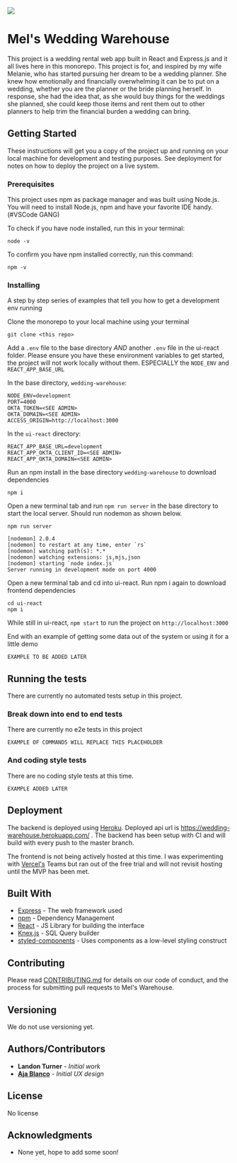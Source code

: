 <a href="https://codeclimate.com/repos/5f03fbd4b3de29018b00b6c5/maintainability"><img src="https://api.codeclimate.com/v1/badges/f912fe0217a0608c38fc/maintainability" /></a>
# Mel's Wedding Warehouse

This project is a wedding rental web app built in React and Express.js and it all lives here in this monorepo. This project is for, and inspired by my wife Melanie, who has started pursuing her dream to be a wedding planner. She knew how emotionally and financially overwhelming it can be to put on a wedding, whether you are the planner or the bride planning herself. In response, she had the idea that, as she would buy things for the weddings she planned, she could keep those items and rent them out to other planners to help trim the financial burden a wedding can bring. 

## Getting Started

These instructions will get you a copy of the project up and running on your local machine for development and testing purposes. See deployment for notes on how to deploy the project on a live system.

### Prerequisites

This project uses npm as package manager and was built using Node.js. You will need to install Node.js, npm and have your favorite IDE handy. (#VSCode GANG)

To check if you have node installed, run this in your terminal:
```
node -v
```
To confirm you have npm installed correctly, run this command:
```
npm -v
```

### Installing

A step by step series of examples that tell you how to get a development env running


Clone the monorepo to your local machine using your terminal

```
git clone <this repo>
```

Add a `.env` file to the base directory *AND* another `.env` file in the ui-react folder.
Please ensure you have these environment variables to get started, the project will not work locally without them.
ESPECIALLY the `NODE_ENV` and `REACT_APP_BASE_URL`

In the base directory, `wedding-warehouse`:
```
NODE_ENV=development
PORT=4000
OKTA_TOKEN=<SEE ADMIN>
OKTA_DOMAIN=<SEE ADMIN>
ACCESS_ORIGIN=http://localhost:3000
```
In the `ui-react` directory:
```
REACT_APP_BASE_URL=development
REACT_APP_OKTA_CLIENT_ID=<SEE ADMIN>
REACT_APP_OKTA_DOMAIN=<SEE ADMIN>
```

Run an npm install in the base directory `wedding-warehouse` to download dependencies

```
npm i
```

Open a new terminal tab and run `npm run server` in the base directory to start the local server. Should run nodemon as shown below.

```
npm run server

[nodemon] 2.0.4
[nodemon] to restart at any time, enter `rs`
[nodemon] watching path(s): *.*
[nodemon] watching extensions: js,mjs,json
[nodemon] starting `node index.js`
Server running in development mode on port 4000
```

Open a new terminal tab and cd into ui-react. Run npm i again to download frontend dependencies

```
cd ui-react
npm i
```

While still in ui-react, `npm start` to run the project on `http://localhost:3000`


End with an example of getting some data out of the system or using it for a little demo
```
EXAMPLE TO BE ADDED LATER
```

## Running the tests

There are currently no automated tests setup in this project.

### Break down into end to end tests

There are currently no e2e tests in this project

```
EXAMPLE OF COMMANDS WILL REPLACE THIS PLACEHOLDER
```

### And coding style tests

There are no coding style tests at this time.

```
EXAMPLE ADDED LATER
```

## Deployment

The backend is deployed using [Heroku](https://devcenter.heroku.com/categories/reference). Deployed api url is https://wedding-warehouse.herokuapp.com/ . The backend has been setup with CI and will build with every push to the master branch. 

The frontend is not being actively hosted at this time. I was experimenting with [Vercel's](https://vercel.com) Teams but ran out of the free trial and will not revisit hosting until the MVP has been met.

## Built With

* [Express](https://expressjs.com/) - The web framework used
* [npm](https://docs.npmjs.com/) - Dependency Management
* [React](https://reactjs.org/docs/getting-started.html) - JS Library for building the interface
* [Knex.js](http://knexjs.org/) - SQL Query builder
* [styled-components](https://styled-components.com/docs) - Uses components as a low-level styling construct

## Contributing

Please read [CONTRIBUTING.md](https://github.com/Kingdom-Software-Solutions/wedding-warehouse/blob/master/CONTRIBUTING.md) for details on our code of conduct, and the process for submitting pull requests to Mel's Warehouse.

## Versioning

We do not use versioning yet. 

## Authors/Contributors

* **Landon Turner** - *Initial work* 
* **[Aja Blanco](https://github.com/ajablanco)** - *Initial UX design*


## License

No license

## Acknowledgments

* None yet, hope to add some soon! 
